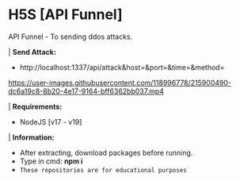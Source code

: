 # H5S [API Funnel]
API Funnel - To sending ddos attacks.

| **Send Attack:** 
 - http://localhost:1337/api/attack&host=&port=&time=&method=

https://user-images.githubusercontent.com/118996778/215900490-dc6a19c8-8b20-4e17-9164-bff6362bb037.mp4

| **Requirements:**
 - NodeJS [v17 - v19]

| **Information:**
 - After extracting, download packages before running. 
 - Type in cmd: **npm i**
 - `These repositories are for educational purposes`
